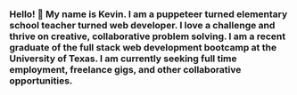 ### Hello! 👋 My name is Kevin. I am a puppeteer turned elementary school teacher turned web developer. I love a challenge and thrive on creative, collaborative problem solving. I am a recent graduate of the full stack web development bootcamp at the University of Texas. I am currently seeking full time employment, freelance gigs, and other collaborative opportunities.

<!--
**KLong75/KLong75** is a ✨ _special_ ✨ repository because its `README.md` (this file) appears on your GitHub profile.

Here are some ideas to get you started:

- 🔭 I’m currently working on ...
- 🌱 I’m currently learning ...
- 👯 I’m looking to collaborate on ...
- 🤔 I’m looking for help with ...
- 💬 Ask me about ...
- 📫 How to reach me: ...
- 😄 Pronouns: ...
- ⚡ Fun fact: ...
-->
